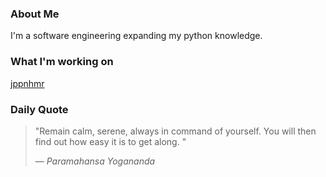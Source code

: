 
### About Me
I'm a software engineering expanding my python knowledge.

### What I'm working on
[jppnhmr](https://github.com/jppnhmr/jppnhmr)

### Daily Quote

> "Remain calm, serene, always in command of yourself. You will then find out how easy it is to get along. "	
>
> — *Paramahansa Yogananda*

